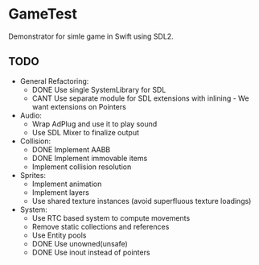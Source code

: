 # GameTest

Demonstrator for simle game in Swift using SDL2.

## TODO
- General Refactoring:
  - DONE Use single SystemLibrary for SDL
  - CANT Use separate module for SDL extensions with inlining - We want extensions on Pointers
- Audio:
  - Wrap AdPlug and use it to play sound
  - Use SDL Mixer to finalize output
- Collision:
  - DONE Implement AABB
  - DONE Implement immovable items
  - Implement collision resolution
- Sprites:
  - Implement animation
  - Implement layers
  - Use shared texture instances (avoid superfluous texture loadings)
- System:
  - Use RTC based system to compute movements
  - Remove static collections and references
  - Use Entity pools
  - DONE Use unowned(unsafe)
  - DONE Use inout instead of pointers
